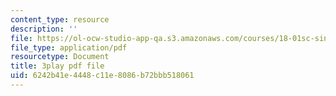 ```yaml
---
content_type: resource
description: ''
file: https://ol-ocw-studio-app-qa.s3.amazonaws.com/courses/18-01sc-single-variable-calculus-fall-2010/6242b41e4448c11e8086b72bbb518061_eHJuAByQf5A.pdf
file_type: application/pdf
resourcetype: Document
title: 3play pdf file
uid: 6242b41e-4448-c11e-8086-b72bbb518061
---
```


